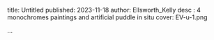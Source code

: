 title: Untitled
published: 2023-11-18
author: Ellsworth_Kelly
desc : 4 monochromes paintings and artificial puddle in situ
cover: EV-u-1.png

...






